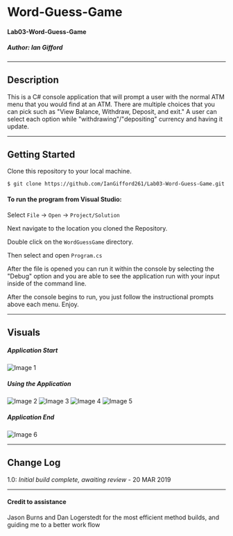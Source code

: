 # Word-Guess-Game
#### Lab03-Word-Guess-Game
##### *Author: Ian Gifford*

------------------------------

## Description

This is a C# console application that will prompt a user with the normal ATM menu that you would find at an ATM. There are multiple choices that you can pick such as "View Balance, Withdraw, Deposit, and exit."
A user can select each option while "withdrawing"/"depositing" currency and having it update.

------------------------------

## Getting Started
Clone this repository to your local machine.
```
$ git clone https://github.com/IanGifford261/Lab03-Word-Guess-Game.git
```
#### To run the program from Visual Studio:
Select ```File``` -> ```Open``` -> ```Project/Solution```

Next navigate to the location you cloned the Repository.

Double click on the ```WordGuessGame``` directory.

Then select and open ```Program.cs```

After the file is opened you can run it within the console by selecting the "Debug" option and you are able to see the application run with your input inside of the command line.

After the console begins to run, you just follow the instructional prompts above each menu.
Enjoy.

------------------------------

## Visuals

##### Application Start
![Image 1]()
##### Using the Application
![Image 2]()
![Image 3]()
![Image 4]()
![Image 5]()
##### Application End
![Image 6]()

------------------------------

## Change Log
1.0: *Initial build complete, awaiting review* - 20 MAR 2019



------------------------------
#### Credit to assistance ####
Jason Burns and Dan Logerstedt for the most efficient method builds, and guiding me to a better work flow
